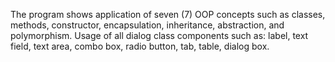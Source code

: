 The program shows application of seven (7) OOP concepts such as classes, methods, constructor, encapsulation, inheritance, abstraction, and polymorphism.
Usage of all dialog class components such as: label, text field, text area, combo box, radio button, tab, table, dialog box.
